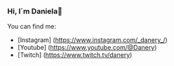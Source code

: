 ### Hi, I´m Daniela👋

You can find me:
- [Instagram] (https://www.instagram.com/_danery_/)
- [Youtube] (https://www.youtube.com/@Danery)
- [Twitch] (https://www.twitch.tv/danery)
